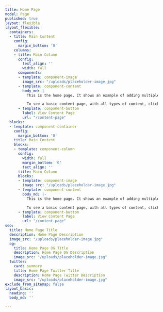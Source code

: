 ```yaml
---
title: Home Page
model: Page
published: true
layout: flexible
layout_flexible:
  containers:
  - title: Main Content
    config:
      margin_bottom: '0'
    columns:
    - title: Main Column
      config:
        text_align: ''
        width: full
      components:
      - template: component-image
        image_src: "/uploads/placeholder-image.jpg"
      - template: component-content
        body_md: |-
          This is the home page. It shows an example of adding multiple components to a section within the page.

          To see a basic content page, with all types of content, click the button below.
      - template: component-button
        label: View Content Page
        url: "/content-page"
  blocks:
  - template: component-container
    config:
      margin_bottom: '0'
    title: Main Content
    blocks:
    - template: component-column
      config:
        width: full
        margin_bottom: '0'
        text_align: ''
      title: Main Column
      blocks:
      - template: component-image
        image_src: "/uploads/placeholder-image.jpg"
      - template: component-content
        body_md: |-
          This is the home page. It shows an example of adding multiple components to a section within the page.

          To see a basic content page, with all types of content, click the button below.
      - template: component-button
        label: View Content Page
        url: "/content-page"
seo:
  title: Home Page Title
  description: Home Page Description
  image_src: "/uploads/placeholder-image.jpg"
  og:
    title: Home Page OG Title
    description: Home Page OG Description
    image_src: "/uploads/placeholder-image.jpg"
  twitter:
    card: summary
    title: Home Page Twitter Title
    description: Home Page Twitter Description
    image_src: "/uploads/placeholder-image.jpg"
exclude_from_sitemap: false
layout_basic:
  heading: ''
  body_md: ''

---
```

